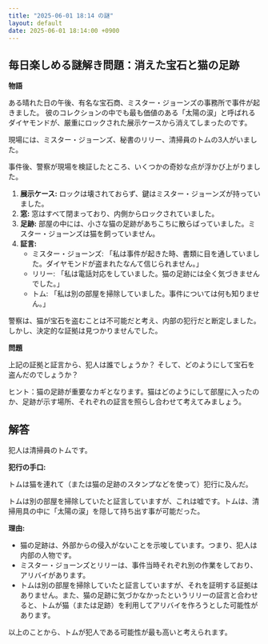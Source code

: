 ```yaml
---
title: "2025-06-01 18:14 の謎"
layout: default
date: 2025-06-01 18:14:00 +0900
---
```

## 毎日楽しめる謎解き問題：消えた宝石と猫の足跡

**物語**

ある晴れた日の午後、有名な宝石商、ミスター・ジョーンズの事務所で事件が起きました。
彼のコレクションの中でも最も価値のある「太陽の涙」と呼ばれるダイヤモンドが、厳重にロックされた展示ケースから消えてしまったのです。

現場には、ミスター・ジョーンズ、秘書のリリー、清掃員のトムの3人がいました。

事件後、警察が現場を検証したところ、いくつかの奇妙な点が浮かび上がりました。

1.  **展示ケース:** ロックは壊されておらず、鍵はミスター・ジョーンズが持っていました。
2.  **窓:** 窓はすべて閉まっており、内側からロックされていました。
3.  **足跡:** 部屋の中には、小さな猫の足跡があちこちに散らばっていました。ミスター・ジョーンズは猫を飼っていません。
4.  **証言:**
    *   ミスター・ジョーンズ: 「私は事件が起きた時、書類に目を通していました。ダイヤモンドが盗まれたなんて信じられません。」
    *   リリー: 「私は電話対応をしていました。猫の足跡には全く気づきませんでした。」
    *   トム: 「私は別の部屋を掃除していました。事件については何も知りません。」

警察は、猫が宝石を盗むことは不可能だと考え、内部の犯行だと断定しました。しかし、決定的な証拠は見つかりませんでした。

**問題**

上記の証拠と証言から、犯人は誰でしょうか？ そして、どのようにして宝石を盗んだのでしょうか？

ヒント：猫の足跡が重要なカギとなります。猫はどのようにして部屋に入ったのか、足跡が示す場所、それぞれの証言を照らし合わせて考えてみましょう。

## 解答

犯人は清掃員のトムです。

**犯行の手口:**

トムは猫を連れて（または猫の足跡のスタンプなどを使って）犯行に及んだ。

トムは別の部屋を掃除していたと証言していますが、これは嘘です。トムは、清掃用具の中に「太陽の涙」を隠して持ち出す事が可能だった。

**理由:**

*   猫の足跡は、外部からの侵入がないことを示唆しています。つまり、犯人は内部の人物です。
*   ミスター・ジョーンズとリリーは、事件当時それぞれ別の作業をしており、アリバイがあります。
*   トムは別の部屋を掃除していたと証言していますが、それを証明する証拠はありません。また、猫の足跡に気づかなかったというリリーの証言と合わせると、トムが猫（または足跡）を利用してアリバイを作ろうとした可能性があります。

以上のことから、トムが犯人である可能性が最も高いと考えられます。
